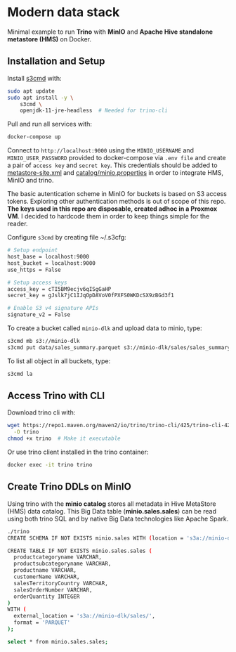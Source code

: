 # Modern data stack

Minimal example to run **Trino** with **MinIO** and **Apache Hive standalone metastore (HMS)** on Docker.

## Installation and Setup

Install [s3cmd](https://s3tools.org/s3cmd) with:

```bash
sudo apt update
sudo apt install -y \
    s3cmd \
    openjdk-11-jre-headless  # Needed for trino-cli
```

Pull and run all services with:

```bash
docker-compose up
```

Connect to `http://localhost:9000` using the `MINIO_USERNAME` and `MINIO_USER_PASSWORD` provided to docker-compose via `.env file` and create a pair of `access key` and `secret key`. This credentials should be added to [metastore-site.xml](conf/hive-metastore/metastore-site.xml) and [catalog/minio.properties](conf/trino/etc/catalog/minio.properties) in order to integrate HMS, MinIO and trino.

The basic autentication scheme in MinIO for buckets is based on S3 access tokens. Exploring other authentication methods is out of scope of this repo. **The keys used in this repo are disposable, created adhoc in a Proxmox VM**. I decided to hardcode them in order to keep things simple for the reader. 

Configure `s3cmd` by creating file ~/.s3cfg:

```bash
# Setup endpoint
host_base = localhost:9000
host_bucket = localhost:9000
use_https = False

# Setup access keys
access_key = cTI5BM9ecjv6qISgGaHP
secret_key = gJslk7jC1IJqOpDAVoV0fPXFS0WKDcSX9zBGd3f1

# Enable S3 v4 signature APIs
signature_v2 = False
```

To create a bucket called `minio-dlk` and upload data to minio, type:

```bash
s3cmd mb s3://minio-dlk
s3cmd put data/sales_summary.parquet s3://minio-dlk/sales/sales_summary.parquet
```
To list all object in all buckets, type:

```bash
s3cmd la
```

## Access Trino with CLI

Download trino cli with:

```bash
wget https://repo1.maven.org/maven2/io/trino/trino-cli/425/trino-cli-425-executable.jar \
  -O trino
chmod +x trino  # Make it executable
```

Or use trino client installed in the trino container:
```bash
docker exec -it trino trino
```

## Create Trino DDLs on MinIO

Using trino with the **minio catalog** stores all metadata in Hive MetaStore (HMS) data catalog. This Big Data table (**minio.sales.sales**) can be read using both trino SQL and by native Big Data technologies like Apache Spark. 

```bash
./trino
CREATE SCHEMA IF NOT EXISTS minio.sales WITH (location = 's3a://minio-dlk/sales');

CREATE TABLE IF NOT EXISTS minio.sales.sales (
  productcategoryname VARCHAR,
  productsubcategoryname VARCHAR,
  productname VARCHAR,
  customerName VARCHAR,
  salesTerritoryCountry VARCHAR,
  salesOrderNumber VARCHAR,
  orderQuantity INTEGER
)
WITH (
  external_location = 's3a://minio-dlk/sales/',
  format = 'PARQUET'
);

select * from minio.sales.sales;
```
